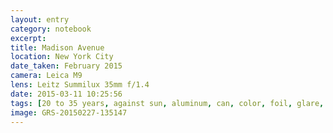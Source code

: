 ```yaml
--- 
layout: entry
category: notebook
excerpt:
title: Madison Avenue
location: New York City
date_taken: February 2015
camera: Leica M9
lens: Leitz Summilux 35mm f/1.4
date: 2015-03-11 10:25:56
tags: [20 to 35 years, against sun, aluminum, can, color, foil, glare, headphones, hoodie, man, post office truck, smoke, soda, steam, street, takeaway food]
image: GRS-20150227-135147
---
```

